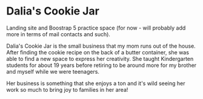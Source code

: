 # Dalia's Cookie Jar

Landing site and Boostrap 5 practice space (for now - will probably add more in terms of mail contacts and such). 

Dalia's Cookie Jar is the small business that my mom runs out of the house. After finding the cookie recipe on the back of a butter container, she was able to find a new space to express her creativity. She taught Kindergarten students for about 19 years before retiring to be around more for my brother and myself while we were teenagers. 

Her business is something that she enjoys a ton and it's wild seeing her work so much to bring joy to families in her area!
